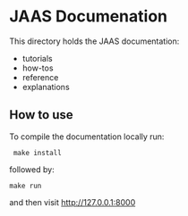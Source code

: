 JAAS Documenation
==========================

This directory holds the JAAS documentation:

- tutorials
- how-tos
- reference
- explanations

How to use 
----------

To compile the documentation locally run: 

`` make install``

followed by:

``make run``

and then visit http://127.0.0.1:8000